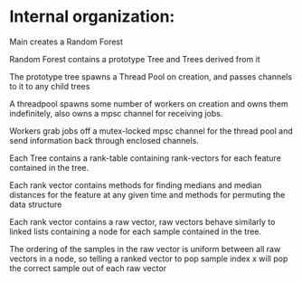 # Internal organization:

Main creates a Random Forest

Random Forest contains a prototype Tree and Trees derived from it

The prototype tree spawns a Thread Pool on creation, and passes channels to it to any child trees

A threadpool spawns some number of workers on creation and owns them indefinitely, also owns a mpsc channel for receiving jobs.

Workers grab jobs off a mutex-locked mpsc channel for the thread pool and send information back through enclosed channels.


Each Tree contains a rank-table containing rank-vectors for each feature contained in the tree.

Each rank vector contains methods for finding medians and median distances for the feature at any given time and methods for permuting the data structure

Each rank vector contains a raw vector, raw vectors behave similarly to linked lists containing a node for each sample contained in the tree.

The ordering of the samples in the raw vector is uniform between all raw vectors in a node, so telling a ranked vector to pop sample index x will pop the correct sample out of each raw vector


